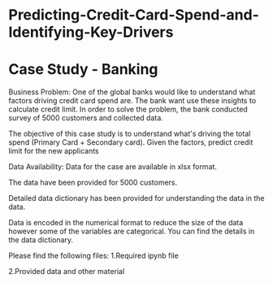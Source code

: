 # Predicting-Credit-Card-Spend-and-Identifying-Key-Drivers
# Case Study - Banking

Business Problem:
One of the global banks would like to understand what factors driving credit card spend are. The bank want use these insights to calculate credit limit. In order to solve the problem, the bank conducted survey of 5000 customers and collected data.

The objective of this case study is to understand what's driving the total spend (Primary Card + Secondary card). Given the factors, predict credit limit for the new applicants

Data Availability:
Data for the case are available in xlsx format.

The data have been provided for 5000 customers.

Detailed data dictionary has been provided for understanding the data in the data.

Data is encoded in the numerical format to reduce the size of the data however some of the variables are categorical. You can find the details in the data dictionary.

Please find the following files:
1.Required ipynb file

2.Provided data and other material

